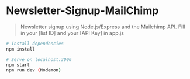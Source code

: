 # Newsletter-Signup-MailChimp

> Newsletter signup using Node.js/Express and the Mailchimp API. Fill in your [list ID] and your [API Key] in app.js


```bash
# Install dependencies
npm install

# Serve on localhost:3000
npm start
npm run dev (Nodemon)
```
